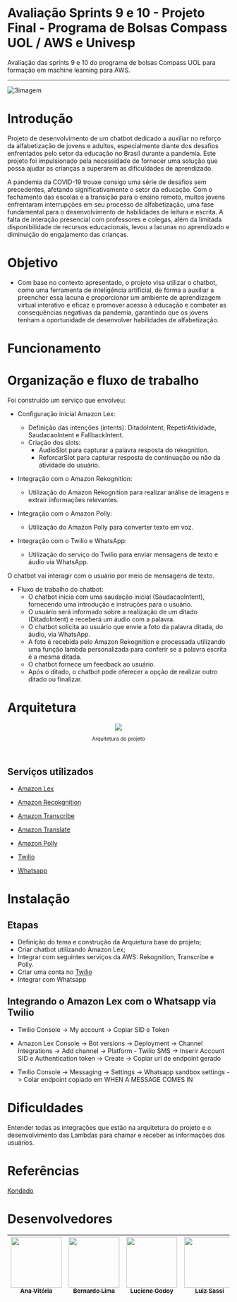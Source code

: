 <!--<div>
  <img src="asset\Bot.png" style="box-shadow: 0px 2px 5px rgba(0, 0, 0, 0.3); width: 100px; height: 100px;">
</div> -->
# Avaliação Sprints 9 e 10 - Projeto Final - Programa de Bolsas Compass UOL / AWS e Univesp

Avaliação das sprints 9 e 10 do programa de bolsas Compass UOL para formação em machine learning para AWS.

---

![3imagem](https://github.com/Compass-pb-aws-2023-Univesp/sprint-9-10-pb-aws-univesp/assets/88354075/f24197c4-dbe9-4184-ae7c-ec302ad4b0e6)


# Introdução

Projeto de desenvolvimento de um chatbot dedicado a auxiliar no reforço da alfabetização de jovens e adultos, especialmente diante dos desafios enfrentados pelo setor da educação no Brasil durante a pandemia. Este projeto foi impulsionado pela necessidade de fornecer uma solução que possa ajudar as crianças a superarem as dificuldades de aprendizado.

A pandemia da COVID-19 trouxe consigo uma série de desafios sem precedentes, afetando significativamente o setor da educação. Com o fechamento das escolas e a transição para o ensino remoto, muitos jovens enfrentaram interrupções em seu processo de alfabetização, uma fase fundamental para o desenvolvimento de habilidades de leitura e escrita. A falta de interação presencial com professores e colegas, além da limitada disponibilidade de recursos educacionais, levou a lacunas no aprendizado e diminuição do engajamento das crianças.


# Objetivo 

- Com base no contexto apresentado, o projeto visa utilizar o chatbot, como uma ferramenta de inteligência artificial, de forma a auxiliar a preencher essa lacuna e proporcionar um ambiente de aprendizagem virtual interativo e eficaz e promover acesso à educação e combater as consequências negativas da pandemia, garantindo que os jovens tenham a oportunidade de desenvolver habilidades de alfabetização.


# Funcionamento 

# Organização e fluxo de trabalho 
Foi construído um serviço que envolveu:
* Configuração inicial Amazon Lex:
    - Definição das intenções (intents): DitadoIntent, 	RepetirAtividade, SaudacaoIntent e FallbackIntent.
    - Criação dos slots: 
        - AudioSlot para capturar a palavra resposta do rekognition.
        - ReforcarSlot para capturar resposta de continuação ou não da atividade do usuário.
      
* Integração com o Amazon Rekognition:
    - Utilização do Amazon Rekognition para realizar análise de imagens e extrair informações relevantes.

* Integração com o Amazon Polly:
    - Utilização do Amazon Polly para converter texto em voz.

* Integração com o Twilio e WhatsApp:
    - Utilização do serviço do Twilio para enviar mensagens de texto e áudio via WhatsApp.

O chatbot vai interagir com o usuário por meio de mensagens de texto.

* Fluxo de trabalho do chatbot:
    - O chatbot inicia com uma saudação inicial (SaudacaoIntent), fornecendo uma introdução e instruções para o usuário.
    - O usuário será informado sobre a realização de um ditado (DitadoIntent) e receberá um áudio com a palavra.
    - O chatbot solicita ao usuário que envie a foto da palavra ditada, do áudio, via WhatsApp.
    - A foto é recebida pelo Amazon Rekognition e processada utilizando uma função lambda personalizada para conferir se a palavra escrita é a mesma ditada.
    - O chatbot fornece um feedback ao usuário.
    - Após o ditado, o chatbot pode oferecer a opção de realizar outro ditado ou finalizar.


# Arquitetura 

<div align="center">
  <img src="asset/arquitetura-base.jpg">
  <sub>
    <p>Arquitetura do projeto</p><br>
  </sub>
</div>


## Serviços utilizados

- [Amazon Lex](https://docs.aws.amazon.com/lexv2/latest/dg/what-is.html)
    
- [Amazon Recokgnition](https://docs.aws.amazon.com/rekognition/latest/dg/what-is.html) 
- [Amazon Transcribe](https://docs.aws.amazon.com/transcribe/latest/dg/what-is.html)
-  [Amazon Translate](https://docs.aws.amazon.com/translate/latest/dg/what-is.html)
- [Amazon Polly](https://docs.aws.amazon.com/polly/latest/dg/what-is.html)
- [Twilio](https://www.twilio.com/pt-br/docs)

- [Whatsapp](https://business.whatsapp.com/developers/developer-hub)

# Instalação

## Etapas

- Definição do tema e construção da Arquietura base do projeto;
- Criar chatbot utilizando Amazon Lex;
- Integrar com seguintes serviços da AWS: Rekognition, Transcribe e Polly.
- Criar uma conta no [Twilio](https://www.twilio.com/)
- Integrar com Whatsapp

## Integrando o Amazon Lex com o Whatsapp via Twilio

- Twilio Console -> My account -> Copiar SID e Token

- Amazon Lex Console -> Bot versions -> Deployment -> Channel Integrations -> Add channel -> Platform - Twilio SMS -> Inserir Account SID e Authentication token -> Create -> Copiar url de endpoint gerado

- Twilio Console -> Messaging -> Settings -> Whatsapp sandbox settings -> Colar endpoint copiado em WHEN A MESSAGE COMES IN

# Dificuldades 

Entender todas as integrações que estão na arquitetura do projeto e o desenvolvimento das Lambdas para chamar e receber as informações dos usuários. 

# Referências 

[Kondado](https://kondado.com.br/blog/wiki/2020/11/03/adicionando-o-s3-como-destino-na-plataforma-da-kondado/)

# Desenvolvedores 

[<img src="https://avatars.githubusercontent.com/u/97908745?v=4" width=115><br><sub>Ana Vitória</sub>](https://github.com/anaVitoriaLouro) | [<img src="https://avatars.githubusercontent.com/u/81330043?v=4" width=115><br><sub>Bernardo Lima</sub>](https://github.com/belima93) | [<img src="https://avatars.githubusercontent.com/u/87142990?v=4" width=115><br><sub>Luciene Godoy</sub>](https://github.com/LucieneGodoy) | [<img src="https://avatars.githubusercontent.com/u/72028902?v=4" width=115><br><sub>Luiz Sassi</sub>](https://github.com/luizrsassi) | [<img src="https://avatars.githubusercontent.com/u/88354075?v=4" width=115><br><sub>Kelly Silva</sub>](https://github.com/KellyPLSilva) | [<img src="https://avatars.githubusercontent.com/u/117780664?v=4" width=115><br><sub>Viviane Alves</sub>](https://github.com/Vivianes86)|
| :---: | :---: | :---: | :---: | :---: | :---: | 








